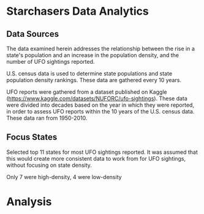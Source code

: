 # Starchasers Data Analytics

## Data Sources

The data examined herein addresses the relationship between the rise in a state's population and an increase in the population density, and the number of UFO sightings reported.

U.S. census data is used to determine state populations and state population density rankings. These data are gathered every 10 years.

UFO reports were gathered from a dataset published on Kaggle (https://www.kaggle.com/datasets/NUFORC/ufo-sightings). These data were divided into decades based on the year in which they were reported, in order to assess UFO reports within the 10 years of the U.S. census data. These data ran from 1950-2010.

## Focus States

Selected top 11 states for most UFO sightings reported. It was assumed that this would create more consistent data to work from for UFO sightings, without focusing on state density.

Only 7 were high-density, 4 were low-density 

# Analysis

